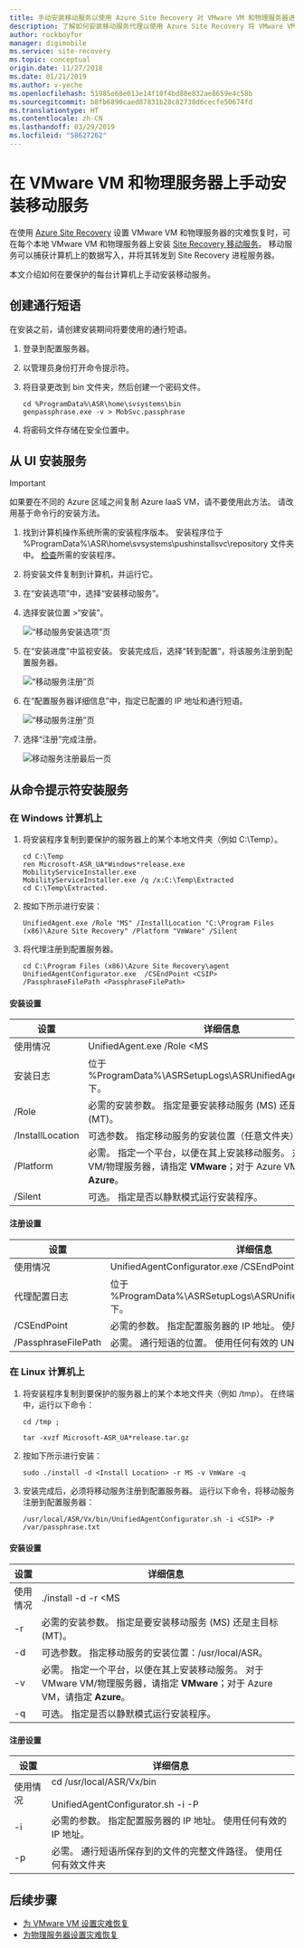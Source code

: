 ```yaml
---
title: 手动安装移动服务以使用 Azure Site Recovery 对 VMware VM 和物理服务器进行灾难恢复 | Azure
description: 了解如何安装移动服务代理以使用 Azure Site Recovery 将 VMware VM 和物理服务器灾难恢复到 Azure。
author: rockboyfor
manager: digimobile
ms.service: site-recovery
ms.topic: conceptual
origin.date: 11/27/2018
ms.date: 01/21/2019
ms.author: v-yeche
ms.openlocfilehash: 51985e68e013e14f10f4bd88e832ae8659e4c58b
ms.sourcegitcommit: b8fb6890caed87831b28c82738d6cecfe50674fd
ms.translationtype: HT
ms.contentlocale: zh-CN
ms.lasthandoff: 03/29/2019
ms.locfileid: "58627262"
---
```

# <a name="install-the-mobility-service-manually-on-vmware-vms-and-physical-servers"></a>在 VMware VM 和物理服务器上手动安装移动服务

在使用 [Azure Site Recovery](site-recovery-overview.md) 设置 VMware VM 和物理服务器的灾难恢复时，可在每个本地 VMware VM 和物理服务器上安装 [Site Recovery 移动服务](vmware-physical-mobility-service-overview.md)。  移动服务可以捕获计算机上的数据写入，并将其转发到 Site Recovery 进程服务器。

本文介绍如何在要保护的每台计算机上手动安装移动服务。

## <a name="create-a-passphrase"></a>创建通行短语

在安装之前，请创建安装期间将要使用的通行短语。

1. 登录到配置服务器。
2. 以管理员身份打开命令提示符。
3. 将目录更改到 bin 文件夹，然后创建一个密码文件。

    ```
    cd %ProgramData%\ASR\home\svsystems\bin
    genpassphrase.exe -v > MobSvc.passphrase
    ```
3. 将密码文件存储在安全位置中。 

## <a name="install-the-service-from-the-ui"></a>从 UI 安装服务

>[!IMPORTANT]
> 如果要在不同的 Azure 区域之间复制 Azure IaaS VM，请不要使用此方法。 请改用基于命令行的安装方法。

1. 找到计算机操作系统所需的安装程序版本。 安装程序位于 %ProgramData%\ASR\home\svsystems\pushinstallsvc\repository 文件夹中。 [检查](vmware-physical-mobility-service-overview.md#installer-files)所需的安装程序。
2. 将安装文件复制到计算机，并运行它。
3. 在“安装选项”中，选择“安装移动服务”。
4. 选择安装位置 >“安装”。

    ![“移动服务安装选项”页](./media/vmware-physical-mobility-service-install-manual/mobility1.png)

5. 在“安装进度”中监视安装。 安装完成后，选择“转到配置”，将该服务注册到配置服务器。

    ![“移动服务注册”页](./media/vmware-physical-mobility-service-install-manual/mobility3.png)

6.  在“配置服务器详细信息”中，指定已配置的 IP 地址和通行短语。  

    ![“移动服务注册”页](./media/vmware-physical-mobility-service-install-manual/mobility4.png)

7. 选择“注册”完成注册。

    ![移动服务注册最后一页](./media/vmware-physical-mobility-service-install-manual/mobility5.png)

## <a name="install-the-service-from-the-command-prompt"></a>从命令提示符安装服务

### <a name="on-a-windows-machine"></a>在 Windows 计算机上

1. 将安装程序复制到要保护的服务器上的某个本地文件夹（例如 C:\Temp）。 

   ```
   cd C:\Temp
   ren Microsoft-ASR_UA*Windows*release.exe MobilityServiceInstaller.exe
   MobilityServiceInstaller.exe /q /x:C:\Temp\Extracted
   cd C:\Temp\Extracted.
   ```
2. 按如下所示进行安装：

   ```
   UnifiedAgent.exe /Role "MS" /InstallLocation "C:\Program Files (x86)\Azure Site Recovery" /Platform "VmWare" /Silent
   ```

3. 将代理注册到配置服务器。

   ```
   cd C:\Program Files (x86)\Azure Site Recovery\agent
   UnifiedAgentConfigurator.exe  /CSEndPoint <CSIP> /PassphraseFilePath <PassphraseFilePath>
   ```

#### <a name="installation-settings"></a>安装设置

|   **设置**    |                                                                  **详细信息**                                                                   |
|------------------|------------------------------------------------------------------------------------------------------------------------------------------------|
|      使用情况       |                                                           UnifiedAgent.exe /Role <MS                                                           |
|    安装日志    |                                         位于 %ProgramData%\ASRSetupLogs\ASRUnifiedAgentInstaller.log 下。                                         |
|      /Role       |            必需的安装参数。 指定是要安装移动服务 (MS) 还是主目标 (MT)。            |
| /InstallLocation |                             可选参数。 指定移动服务的安装位置（任意文件夹）。                             |
|    /Platform     | 必需。 指定一个平台，以便在其上安装移动服务。 对于 VMware VM/物理服务器，请指定 **VMware**；对于 Azure VM，请指定 **Azure**。 |
|     /Silent      |                                        可选。 指定是否以静默模式运行安装程序。                                        |

#### <a name="registration-settings"></a>注册设置

|       **设置**        |                                             **详细信息**                                              |
|--------------------------|------------------------------------------------------------------------------------------------------|
|          使用情况           |      UnifiedAgentConfigurator.exe  /CSEndPoint <CSIP> /PassphraseFilePath <PassphraseFilePath>       |
| 代理配置日志 |                  位于 %ProgramData%\ASRSetupLogs\ASRUnifiedAgentConfigurator.log 下。                   |
|       /CSEndPoint        | 必需的参数。 指定配置服务器的 IP 地址。 使用任何有效的 IP 地址。 |
|   /PassphraseFilePath    |             必需。 通行短语的位置。 使用任何有效的 UNC 或本地文件路径。             |

### <a name="on-a-linux-machine"></a>在 Linux 计算机上

1. 将安装程序复制到要保护的服务器上的某个本地文件夹（例如 /tmp）。 在终端中，运行以下命令：
   ```
   cd /tmp ;

   tar -xvzf Microsoft-ASR_UA*release.tar.gz
   ```
2. 按如下所示进行安装：

   ```
   sudo ./install -d <Install Location> -r MS -v VmWare -q
   ```
3. 安装完成后，必须将移动服务注册到配置服务器。 运行以下命令，将移动服务注册到配置服务器：

   ```
   /usr/local/ASR/Vx/bin/UnifiedAgentConfigurator.sh -i <CSIP> -P /var/passphrase.txt
   ```

#### <a name="installation-settings"></a>安装设置

| **设置** |                                                                  **详细信息**                                                                   |
|-------------|------------------------------------------------------------------------------------------------------------------------------------------------|
|    使用情况    |                                                     ./install -d <Install Location> -r <MS                                                     |
|     -r      |            必需的安装参数。 指定是要安装移动服务 (MS) 还是主目标 (MT)。            |
|     -d      |                           可选参数。 指定移动服务的安装位置：/usr/local/ASR。                            |
|     -v      | 必需。 指定一个平台，以便在其上安装移动服务。 对于 VMware VM/物理服务器，请指定 **VMware**；对于 Azure VM，请指定 **Azure**。 |
|     -q      |                                        可选。 指定是否以静默模式运行安装程序。                                        |

#### <a name="registration-settings"></a>注册设置

| **设置** |                                             **详细信息**                                              |
|-------------|------------------------------------------------------------------------------------------------------|
|    使用情况    |   cd /usr/local/ASR/Vx/bin<br/><br/> UnifiedAgentConfigurator.sh -i <CSIP> -P <PassphraseFilePath>   |
|     -i      | 必需的参数。 指定配置服务器的 IP 地址。 使用任何有效的 IP 地址。 |
|     -p      |     必需。 通行短语所保存到的文件的完整文件路径。 使用任何有效文件夹     |

## <a name="next-steps"></a>后续步骤
- [为 VMware VM 设置灾难恢复](vmware-azure-tutorial.md)
- [为物理服务器设置灾难恢复](physical-azure-disaster-recovery.md)

<!--Update_Dscription: udpate meta properties, wording update -->